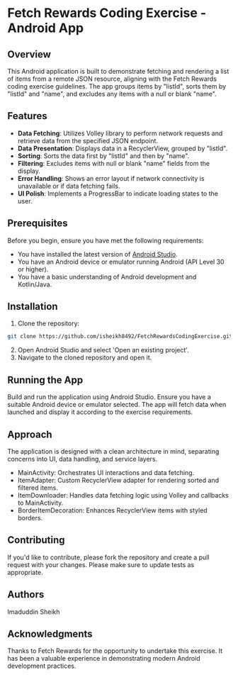 # Fetch Rewards Coding Exercise - Android App

## Overview

This Android application is built to demonstrate fetching and rendering a list of items from a remote JSON resource, aligning with the Fetch Rewards coding exercise guidelines. The app groups items by "listId", sorts them by "listId" and "name", and excludes any items with a null or blank "name".

## Features

- **Data Fetching**: Utilizes Volley library to perform network requests and retrieve data from the specified JSON endpoint.
- **Data Presentation**: Displays data in a RecyclerView, grouped by "listId".
- **Sorting**: Sorts the data first by "listId" and then by "name".
- **Filtering**: Excludes items with null or blank "name" fields from the display.
- **Error Handling**: Shows an error layout if network connectivity is unavailable or if data fetching fails.
- **UI Polish**: Implements a ProgressBar to indicate loading states to the user.

## Prerequisites

Before you begin, ensure you have met the following requirements:
- You have installed the latest version of [Android Studio](https://developer.android.com/studio).
- You have an Android device or emulator running Android (API Level 30 or higher).
- You have a basic understanding of Android development and Kotlin/Java.

## Installation

1. Clone the repository:
```bash
git clone https://github.com/isheikh8492/FetchRewardsCodingExercise.git
```
2. Open Android Studio and select 'Open an existing project'.
3. Navigate to the cloned repository and open it.

## Running the App

Build and run the application using Android Studio. Ensure you have a suitable Android device or emulator selected. The app will fetch data when launched and display it according to the exercise requirements.

## Approach

The application is designed with a clean architecture in mind, separating concerns into UI, data handling, and service layers.

- MainActivity: Orchestrates UI interactions and data fetching.
- ItemAdapter: Custom RecyclerView adapter for rendering sorted and filtered items.
- ItemDownloader: Handles data fetching logic using Volley and callbacks to MainActivity.
- BorderItemDecoration: Enhances RecyclerView items with styled borders.

## Contributing

If you'd like to contribute, please fork the repository and create a pull request with your changes. Please make sure to update tests as appropriate.

## Authors

Imaduddin Sheikh



## Acknowledgments

Thanks to Fetch Rewards for the opportunity to undertake this exercise. It has been a valuable experience in demonstrating modern Android development practices.


